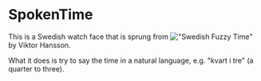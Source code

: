 SpokenTime
==========

This is a Swedish watch face that is sprung from !["Swedish Fuzzy Time"](http://forums.getpebble.com/discussion/4265/swedish-fuzzy-time#latest) by Viktor Hansson.

What it does is try to say the time in a natural language, e.g. "kvart i tre" (a quarter to three).
